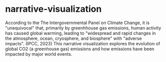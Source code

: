 # narrative-visualization

According to the The Intergovernmental Panel on Climate Change, it
is "unequivocal" that, primarily by greenhhouse gas emissions, human
activity has caused global warming, leading to "widespread and rapid
changes in the atmosphere, ocean, cryosphere, and biosphere" with
"adverse impacts". (IPCC, 2023) This narrative visualization
explores the evolution of global CO2 (a greenhouse gas) emissions
and how emissions have been impacted by major world events.
